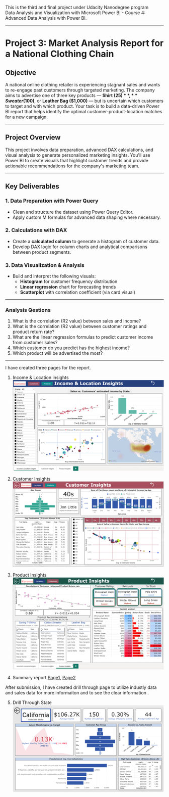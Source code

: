 This is the third and final project under Udacity Nanodegree program </br>
Data Analysis and Visualization with Microsoft Power BI - Course 4: Advanced Data Analysis with Power BI.

----
# Project 3: Market Analysis Report for a National Clothing Chain

## Objective
A national online clothing retailer is experiencing stagnant sales and wants to re-engage past customers through targeted marketing. The company aims to advertise one of three key products — **Shirt ($25)**, **Sweater ($100)**, or **Leather Bag ($1,000)** — but is uncertain which customers to target and with which product. Your task is to build a data-driven Power BI report that helps identify the optimal customer-product-location matches for a new campaign.

---

## Project Overview
This project involves data preparation, advanced DAX calculations, and visual analysis to generate personalized marketing insights. You'll use Power BI to create visuals that highlight customer trends and provide actionable recommendations for the company's marketing team.

---

## Key Deliverables

### 1. Data Preparation with Power Query
- Clean and structure the dataset using Power Query Editor.
- Apply custom M formulas for advanced data shaping where necessary.

### 2. Calculations with DAX
- Create a **calculated column** to generate a histogram of customer data.
- Develop DAX logic for column charts and analytical comparisons between product segments.

### 3. Data Visualization & Analysis
- Build and interpret the following visuals:
  - **Histogram** for customer frequency distribution
  - **Linear regression** chart for forecasting trends
  - **Scatterplot** with correlation coefficient (via card visual)

---

### Analysis Qestions

1. What is the correlation (R2 value) between sales and income?
2. What is the correlation (R2 value) between customer ratings and product return rate?
3. What are the linear regression formulas to predict customer income from customer sales?
4. Which customer do you predict has the highest income?
5. Which product will be advertised the most?

-----

I have created three pages for the report. 

1. Income & Location insights
![1](Screenshots/1-Income-and-Location-Insights.png)
   

2. Customer Insights
![2](Screenshots/2-Customer-insights.png)

3. Product Insights
![3](Screenshots/3-Product-insights.png)

4. Summary report
[Page1](Screenshots/), [Page2](Screenshots/)

After submission, I have created drill through page to utilize industly data and sales data for more informaiton and to see the clear information .  

5. Drill Through State
![4](Screenshots/4-Drill-Through-State.png)
